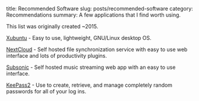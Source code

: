 title: Recommended Software
slug: posts/recommended-software
category: Recommendations
summary: A few applications that I find worth using.

This list was originally created ~2015.

[Xubuntu](https://xubuntu.org/) - Easy to use, lightweight, GNU/Linux desktop OS.

[NextCloud](https://nextcloud.com/) - Self hosted file synchronization service with easy to use web interface and lots of productivity plugins.

[Subsonic](http://www.subsonic.org) - Self hosted music streaming web app with an easy to use interface.

[KeePass2](https://keepass.info/) - Use to create, retrieve, and manage completely random passwords for all of your log ins.
